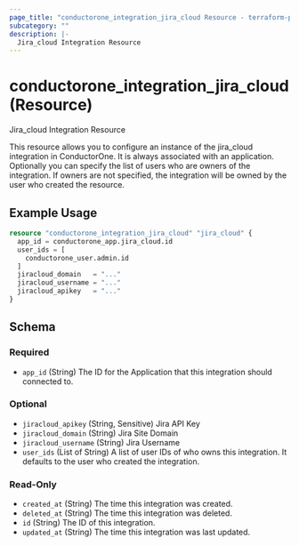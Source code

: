 ```yaml
---
page_title: "conductorone_integration_jira_cloud Resource - terraform-provider-conductorone"
subcategory: ""
description: |-
  Jira_cloud Integration Resource
---
```


# conductorone_integration_jira_cloud (Resource)

Jira_cloud Integration Resource

This resource allows you to configure an instance of the jira_cloud integration in ConductorOne.
It is always associated with an application. Optionally you can specify the list of users who are owners of the integration.
If owners are not specified, the integration will be owned by the user who created the resource.

## Example Usage

```terraform
resource "conductorone_integration_jira_cloud" "jira_cloud" {
  app_id = conductorone_app.jira_cloud.id
  user_ids = [
    conductorone_user.admin.id
  ]
  jiracloud_domain   = "..."
  jiracloud_username = "..."
  jiracloud_apikey   = "..."
}
```

<!-- schema generated by tfplugindocs -->
## Schema

### Required

- `app_id` (String) The ID for the Application that this integration should connected to.

### Optional

- `jiracloud_apikey` (String, Sensitive) Jira API Key
- `jiracloud_domain` (String) Jira Site Domain
- `jiracloud_username` (String) Jira Username
- `user_ids` (List of String) A list of user IDs of who owns this integration. It defaults to the user who created the integration.

### Read-Only

- `created_at` (String) The time this integration was created.
- `deleted_at` (String) The time this integration was deleted.
- `id` (String) The ID of this integration.
- `updated_at` (String) The time this integration was last updated.
